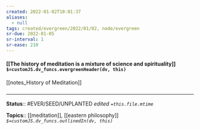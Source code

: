 ```yaml
---
created: 2022-01-02T10:01:37 
aliases:
  - null
tags: created/evergreen/2022/01/02, node/evergreen
sr-due: 2022-01-05
sr-interval: 1
sr-ease: 210
---
```


#### [[The history of meditation is a mixture of science and spirituality]] `$=customJS.dv_funcs.evergreenHeader(dv, this)`

[[notes_History of Meditation]]
 

### <hr class="footnote"/>

**Status**:: #EVER/SEED/UNPLANTED
*edited `=this.file.mtime`*

**Topics**:: [[meditation]], [[eastern philosophy]]
*`$=customJS.dv_funcs.outlinedIn(dv, this)`*


